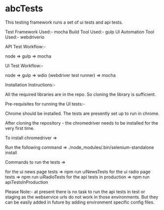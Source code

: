 # abcTests

This testing framework runs a set of ui tests and api tests.

Test Framework Used:- mocha
Build Tool Used:- gulp
UI Automation Tool Used:- webdriverio

API Test Workflow:-

node => gulp => mocha

UI Test Workflow:-

node => gulp => wdio (webdriver test runner) => mocha

Installation Instructions:-

All the required libraries are in the repo. So cloning the library is sufficient.

Pre-requisites for running the UI tests:-

Chrome should be installed. The tests are presently set up to run in chrome.

After cloning the repository - the chromedriver needs to be installed for the very first time.

To install chromedriver => 

Run the following command => ./node_modules/.bin/selenium-standalone install

Commands to run the tests =>

for the ui news page  tests => npm run uiNewsTests
for the ui radio page tests => npm run uiRadioTests
for the api tests in production => npm run apiTestsInProduction

Please Note:- at present there is no task to run the api tests in test or staging as the webservice urls do not work in those environments. But they can be easily added in future by adding environment specific config files.
